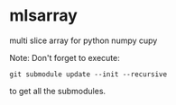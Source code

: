 # mlsarray
multi slice array for python numpy cupy

Note: 
Don't forget to execute:
```
git submodule update --init --recursive
```
to get all the submodules.
